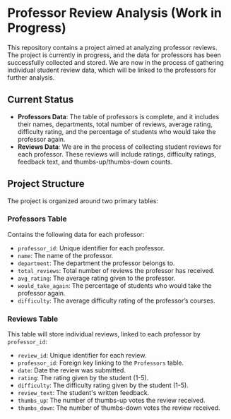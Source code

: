 # Professor Review Analysis (Work in Progress)

This repository contains a project aimed at analyzing professor reviews. The project is currently in progress, and the data for professors has been successfully collected and stored. We are now in the process of gathering individual student review data, which will be linked to the professors for further analysis.

## **Current Status**
- **Professors Data**: The table of professors is complete, and it includes their names, departments, total number of reviews, average rating, difficulty rating, and the percentage of students who would take the professor again.
- **Reviews Data**: We are in the process of collecting student reviews for each professor. These reviews will include ratings, difficulty ratings, feedback text, and thumbs-up/thumbs-down counts.

## **Project Structure**
The project is organized around two primary tables:

### **Professors Table**
Contains the following data for each professor:
- `professor_id`: Unique identifier for each professor.
- `name`: The name of the professor.
- `department`: The department the professor belongs to.
- `total_reviews`: Total number of reviews the professor has received.
- `avg_rating`: The average rating given to the professor.
- `would_take_again`: The percentage of students who would take the professor again.
- `difficulty`: The average difficulty rating of the professor’s courses.

### **Reviews Table**
This table will store individual reviews, linked to each professor by `professor_id`:
- `review_id`: Unique identifier for each review.
- `professor_id`: Foreign key linking to the `Professors` table.
- `date`: Date the review was submitted.
- `rating`: The rating given by the student (1-5).
- `difficulty`: The difficulty rating given by the student (1-5).
- `review_text`: The student's written feedback.
- `thumbs_up`: The number of thumbs-up votes the review received.
- `thumbs_down`: The number of thumbs-down votes the review received.
